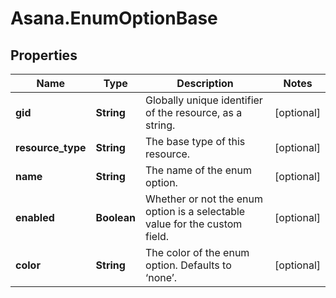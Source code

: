 # Asana.EnumOptionBase

## Properties
Name | Type | Description | Notes
------------ | ------------- | ------------- | -------------
**gid** | **String** | Globally unique identifier of the resource, as a string. | [optional] 
**resource_type** | **String** | The base type of this resource. | [optional] 
**name** | **String** | The name of the enum option. | [optional] 
**enabled** | **Boolean** | Whether or not the enum option is a selectable value for the custom field. | [optional] 
**color** | **String** | The color of the enum option. Defaults to ‘none’. | [optional] 
